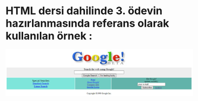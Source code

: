# HTML dersi dahilinde 3. ödevin hazırlanmasında referans olarak kullanılan örnek :
![Alt text](https://raw.githubusercontent.com/Kodluyoruz/taskforce/main/html/odev3/figures/googlehomepage.png)
